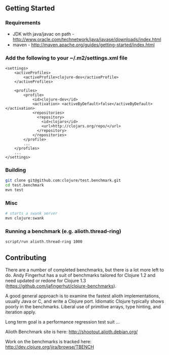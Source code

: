 ## Getting Started
### Requirements
* JDK with java/javac on path - http://www.oracle.com/technetwork/java/javase/downloads/index.html
* maven - http://maven.apache.org/guides/getting-started/index.html
### Add the following to your ~/.m2/settings.xml file

```text
<settings>
	<activeProfiles>
        <activeProfile>clojure-dev</activeProfile>
	</activeProfiles>

	<profiles>
        <profile>
            <id>clojure-dev</id>
			<activation> <activeByDefault>false</activeByDefault> </activation>
            <repositories>
              <repository>
                <id>clojars</id>
                <url>http://clojars.org/repo/</url>
              </repository>
            </repositories>
        </profile>
        ...
    </profiles>
    ...
</settings>
```

### Building
```bash
git clone git@github.com:clojure/test.benchmark.git
cd test.benchmark
mvn test
```

### Misc
```bash
# starts a swank server
mvn clojure:swank
```

### Running a benchmark (e.g. alioth.thread-ring)
```bash
script/run alioth.thread-ring 1000
```

## Contributing
There are a number of completed benchmarks, but there is a lot more left to do.
Andy Fingerhut has a suit of benchmarks tailored for Clojure 1.2 and need updated or redone for Clojure 1.3 (https://github.com/jafingerhut/clojure-benchmarks).

A good general approach is to examine the fastest alioth implementations, usually Java or C, and write a Clojure port.
Idiomatic Clojure typically shows poorly in the benchmarks. Liberal use of primitive arrays, type hinting, and iteration apply.

Long term goal is a performance regression test suit ...

Alioth Benchmark site is here: http://shootout.alioth.debian.org/

Work on the benchmarks is tracked here: http://dev.clojure.org/jira/browse/TBENCH
